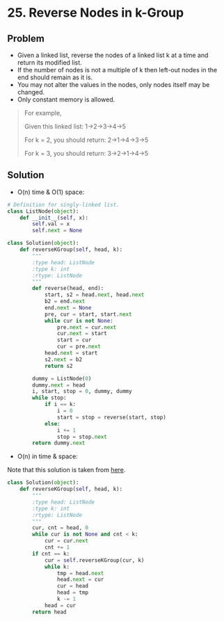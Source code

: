 # 25. Reverse Nodes in k-Group

## Problem
- Given a linked list, reverse the nodes of a linked list k at a time and return its modified list.
- If the number of nodes is not a multiple of k then left-out nodes in the end should remain as it is.
- You may not alter the values in the nodes, only nodes itself may be changed.
- Only constant memory is allowed.

> For example,
> 
> Given this linked list: 1->2->3->4->5
> 
> For k = 2, you should return: 2->1->4->3->5
> 
> For k = 3, you should return: 3->2->1->4->5

## Solution

- O(n) time & O(1) space:

```python
# Definition for singly-linked list.
class ListNode(object):
    def __init__(self, x):
        self.val = x
        self.next = None

class Solution(object):
    def reverseKGroup(self, head, k):
        """
        :type head: ListNode
        :type k: int
        :rtype: ListNode
        """
        def reverse(head, end):
            start, s2 = head.next, head.next
            b2 = end.next
            end.next = None
            pre, cur = start, start.next
            while cur is not None:
                pre.next = cur.next
                cur.next = start
                start = cur
                cur = pre.next
            head.next = start
            s2.next = b2
            return s2

        dummy = ListNode(0)
        dummy.next = head
        i, start, stop = 0, dummy, dummy
        while stop:
            if i == k:
                i = 0
                start = stop = reverse(start, stop)
            else:
                i += 1
                stop = stop.next
        return dummy.next
```

- O(n) in time & space:

Note that this solution is taken from [here](https://discuss.leetcode.com/category/33/reverse-nodes-in-k-group).

```python
class Solution(object):
    def reverseKGroup(self, head, k):
        """
        :type head: ListNode
        :type k: int
        :rtype: ListNode
        """
        cur, cnt = head, 0
        while cur is not None and cnt < k:
            cur = cur.next
            cnt += 1
        if cnt == k:
            cur = self.reverseKGroup(cur, k)
            while k:
                tmp = head.next
                head.next = cur
                cur = head
                head = tmp
                k -= 1
            head = cur
        return head
```
